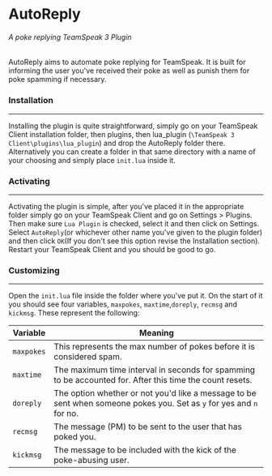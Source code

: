 # AutoReply
######  A poke replying TeamSpeak 3 Plugin
AutoReply aims to automate poke replying for TeamSpeak. It is built for informing the user you've received their poke as well as punish them for poke spamming if necessary.
### Installation
---------------
Installing the plugin is quite straightforward, simply go on your TeamSpeak Client installation folder, then plugins, then lua_plugin (`\TeamSpeak 3 Client\plugins\lua_plugin`) and drop the AutoReply folder there. Alternatively you can create a folder in that same directory with a name of your choosing and simply place `init.lua` inside it.
### Activating
-------------
Activating the plugin is simple, after you've placed it in the appropriate folder simply go on your TeamSpeak Client and go on Settings > Plugins. Then make sure `Lua Plugin` is checked, select it and then click on Settings. Select `AutoReply`(or whichever other name you've given to the plugin folder) and then click `OK`(If you don't see this option revise the Installation section). Restart your TeamSpeak Client and you should be good to go.
### Customizing
--------------
Open the `init.lua` file inside the folder where you've put it. On the start of it you should see four variables, `maxpokes`, `maxtime`,`doreply`, `recmsg` and `kickmsg`. These represent the following:

| Variable      | Meaning |
| ------------- | ------------- |
| `maxpokes`    | This represents the max number of pokes before it is considered spam.
| `maxtime`     | The maximum time interval in seconds for spamming to be accounted for. After this time the count resets.
|`doreply`      |The option whether or not you'd like a message to be sent when someone pokes you. Set as `y` for yes and `n` for no.
|`recmsg`       |The message (PM) to be sent to the user that has poked you.                                                                                                     |
|`kickmsg`      |The message to be included with the kick of the poke-abusing user.                                                                                              |
